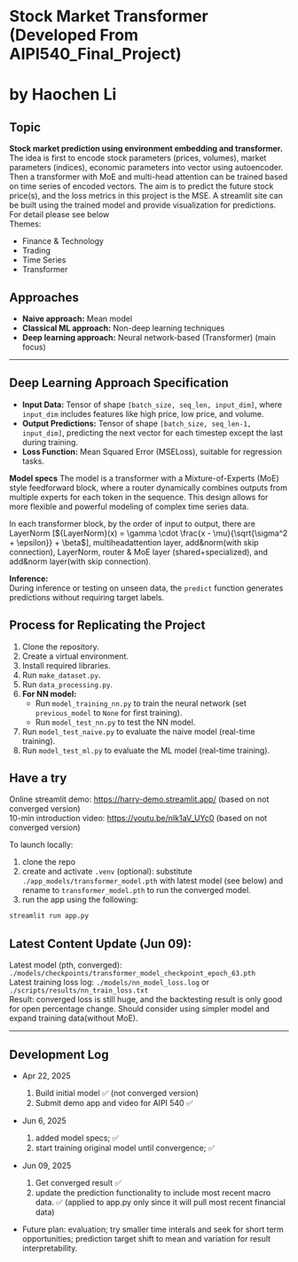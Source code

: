 # Stock Market Transformer (Developed From AIPI540_Final_Project)
# by Haochen Li

## Topic
**Stock market prediction using environment embedding and transformer.**  
The idea is first to encode stock parameters (prices, volumes), market parameters (indices), economic parameters into vector using autoencoder. Then a transformer with MoE and multi-head attention can be trained based on time series of encoded vectors. The aim is to predict the future stock price(s), and the loss metrics in this project is the MSE. A streamlit site can be built using the trained model and provide visualization for predictions. For detail please see below     
Themes:
- Finance & Technology
- Trading
- Time Series
- Transformer

## Approaches

- **Naive approach:** Mean model
- **Classical ML approach:** Non-deep learning techniques
- **Deep learning approach:** Neural network-based (Transformer) (main focus)

---

## Deep Learning Approach Specification

- **Input Data:** Tensor of shape `[batch_size, seq_len, input_dim]`, where `input_dim` includes features like high price, low price, and volume.
- **Output Predictions:** Tensor of shape `[batch_size, seq_len-1, input_dim]`, predicting the next vector for each timestep except the last during training.
- **Loss Function:** Mean Squared Error (MSELoss), suitable for regression tasks.

**Model specs**
The model is a transformer with a Mixture-of-Experts (MoE) style feedforward block, where a router dynamically combines outputs from multiple experts for each token in the sequence. This design allows for more flexible and powerful modeling of complex time series data.

In each transformer block, by the order of input to output, there are LayerNorm [${LayerNorm}(x) = \gamma \cdot \frac{x - \mu}{\sqrt{\sigma^2 + \epsilon}} + \beta$],  multiheadattention layer, add&norm(with skip connection), LayerNorm, router & MoE layer (shared+specialized), and add&norm layer(with skip connection).

**Inference:**  
During inference or testing on unseen data, the `predict` function generates predictions without requiring target labels.

## Process for Replicating the Project
1. Clone the repository.
2. Create a virtual environment.
3. Install required libraries.
4. Run `make_dataset.py`.
5. Run `data_processing.py`.
6. **For NN model:**
   - Run `model_training_nn.py` to train the neural network (set `previous_model` to `None` for first training).
   - Run `model_test_nn.py` to test the NN model.
7. Run `model_test_naive.py` to evaluate the naive model (real-time training).
8. Run `model_test_ml.py` to evaluate the ML model (real-time training).


## Have a try

Online streamlit demo: https://harry-demo.streamlit.app/ (based on not converged version)  
10-min introduction video: https://youtu.be/nIk1aV_UYc0 (based on not converged version)  

To launch locally:  
1. clone the repo
2. create and activate `.venv`
(optional): substitute `./app_models/transformer_model.pth` with latest model (see below) and rename to `transformer_model.pth` to run the converged model. 
3. run the app using the following:
```bash
streamlit run app.py
```

## Latest Content Update (Jun 09):  

Latest model (pth, converged): `./models/checkpoints/transformer_model_checkpoint_epoch_63.pth`  
Latest training loss log: `./models/nn_model_loss.log` or `./scripts/results/nn_train_loss.txt`  
Result: converged loss is still huge, and the backtesting result is only good for open percentage change. Should consider using simpler model and expand training data(without MoE).

---

## Development Log
- Apr 22, 2025
   1. Build initial model ✅ (not converged version)
   2. Submit demo app and video for AIPI 540 ✅ 

- Jun 6, 2025
   1. added model specs; ✅
   2. start training original model until convergence; ✅

- Jun 09, 2025
   1. Get converged result ✅
   3. update the prediction functionality to include most recent macro data. ✅ (applied to app.py only since it will pull most recent financial data)


- Future plan: evaluation; try smaller time interals and seek for short term opportunities; prediction target shift to mean and variation for result interpretability.
